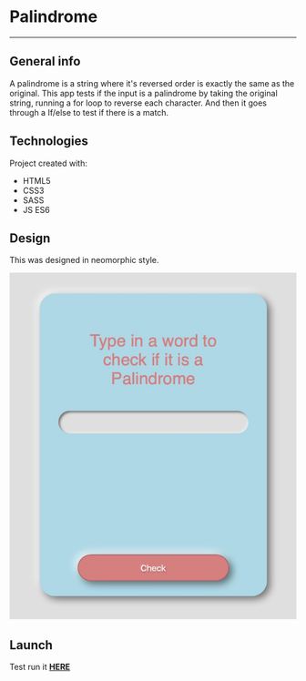 # Palindrome
---------
## General info
A palindrome is a string where it's reversed order is exactly the same as the original. This app tests if the input is a palindrome by taking the original string, running a for loop to reverse each character. And then it goes through a If/else to test if there is a match.

## Technologies
Project created with:
* HTML5
* CSS3
* SASS
* JS ES6

## Design
This was designed in neomorphic style. 

![Screenshot](screenshot.jpg?style="zoom:50%;")

## Launch
Test run it **[HERE](http://htmlpreview.github.io/?https://github.com/superchrisho/palindrome/blob/main/index.html)**



